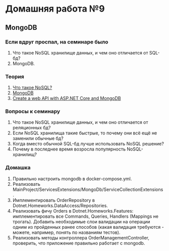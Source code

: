 # Домашняя работа №9

## MongoDB

### Если вдруг проспал, на семинаре было
1. Что такое NoSQL хранилище данных, и чем оно отличается от SQL-бд?
2. MongoDB.

### Теория
1. [Что такое NoSQL?](https://azure.microsoft.com/ru-ru/resources/cloud-computing-dictionary/what-is-nosql-database)
2. [MongoDB](https://www.mongodb.com/)
3. [Create a web API with ASP.NET Core and MongoDB](https://learn.microsoft.com/en-us/aspnet/core/tutorials/first-mongo-app)

### Вопросы к семинару
1. Что такое NoSQL хранилище данных, и чем оно отличается от реляционных бд?
2. Если NoSQL хранилища такие быстрые, то почему они всё ещё не заменили обычные бд?
3. Когда вместо обычной SQL-бд лучше использовать NoSQL решение?
4. Почему в последнее время возросла популярность NoSQL-хранилищ?

### Домашка
1. Правильно настроить mongodb в docker-compose.yml.
2. Реализовать MainProject/ServicesExtensions/MongoDb/ServiceCollectionExtensions.
3. Имплементировать OrderRepository в Dotnet.Homeworks.DataAccess/Repositories.
4. Реализовать фичу Orders в Dotnet.Homeworks.Features: имплементировать все Commands, Queries, Handlers (Mappings не трогать). Добавить необходимые слои валидации на операции одним из пройденных ранее способов (какая валидация требуются - можете, например, понять по названиям тестов).
5. Реализовать методы контроллера OrderManagementController, проверить, что приложение правильно работает с mongodb.